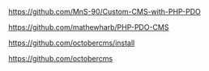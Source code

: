 

https://github.com/MnS-90/Custom-CMS-with-PHP-PDO

https://github.com/mathewharb/PHP-PDO-CMS

https://github.com/octobercms/install

https://github.com/octobercms


